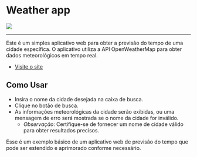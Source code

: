 # Weather app

<img src="https://github.com/Miguell-J/Weather-App/assets/138534658/5f6ce40e-eebf-41bf-bef7-63991b9d8c39"/>

---

Este é um simples aplicativo web para obter a previsão do tempo de uma cidade específica. O aplicativo utiliza a API OpenWeatherMap para obter dados meteorológicos em tempo real.

- [Visite o site](https://miguell-j.github.io/Weather-App/)

## Como Usar
- Insira o nome da cidade desejada na caixa de busca.
- Clique no botão de busca.
- As informações meteorológicas da cidade serão exibidas, ou uma mensagem de erro será mostrada se o nome da cidade for inválido.
  - *Observação*: Certifique-se de fornecer um nome de cidade válido para obter resultados precisos.

Esse é um exemplo básico de um aplicativo web de previsão do tempo que pode ser estendido e aprimorado conforme necessário.
